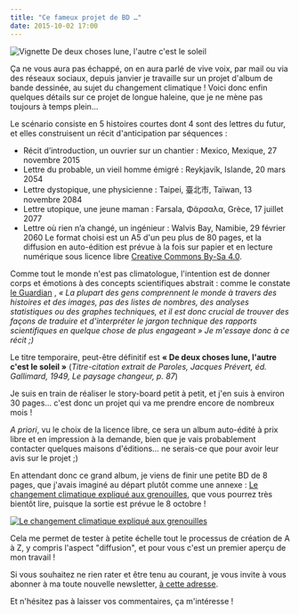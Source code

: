 ```yaml
---
title: "Ce fameux projet de BD …"
date: 2015-10-02 17:00
---
```


![Vignette De deux choses lune, l'autre c'est le soleil](/img/blog/vignette-de2choseslune.jpg)

Ça ne vous aura pas échappé, on en aura parlé de vive voix, par mail ou via des réseaux sociaux, depuis janvier je travaille sur un projet d'album de bande dessinée, au sujet du changement climatique !
Voici donc enfin quelques détails sur ce projet de longue haleine, que je ne mène pas toujours à temps plein...

Le scénario consiste en 5 histoires courtes dont 4 sont des lettres du futur, et elles construisent un récit d'anticipation par séquences :
- Récit d’introduction, un ouvrier sur un chantier : Mexico, Mexique, 27 novembre 2015
- Lettre du probable, un vieil homme émigré : Reykjavík, Islande, 20 mars 2054
- Lettre dystopique, une physicienne : Taipei, 臺北市, Taïwan, 13 novembre 2084
- Lettre utopique, une jeune maman : Farsala, Φάρσαλα, Grèce, 17 juillet 2077
- Lettre où rien n’a changé, un ingénieur : Walvis Bay, Namibie, 29 février 2060
Le format choisi est un A5 d'un peu plus de 80 pages, et la diffusion en auto-édition est prévue à la fois sur papier et en lecture numérique sous licence libre [Creative Commons By-Sa 4.0](https://creativecommons.org/licenses/by-sa/4.0/deed.fr).

Comme tout le monde n'est pas climatologue, l'intention est de donner corps et émotions à des concepts scientifiques abstrait : comme le constate [le Guardian](http://www.theguardian.com/sustainable-business/2015/jul/06/12-tools-for-communicating-climate-change-more-effectively) , *« La plupart des gens comprennent le monde à travers des histoires et des images, pas des listes de nombres, des analyses statistiques ou des graphes techniques, et il est donc crucial de trouver des façons de traduire et d'interpréter le jargon technique des rapports scientifiques en quelque chose de plus engageant »
Je m'essaye donc à ce récit ;)*

Le titre temporaire, peut-être définitif est **« De deux choses lune, l'autre c'est le soleil »** (*Titre-citation extrait de Paroles, Jacques Prévert, éd. Gallimard, 1949, Le paysage changeur, p. 87*)

Je suis en train de réaliser le story-board petit à petit, et j'en suis à environ 30 pages... c'est donc un projet qui va me prendre encore de nombreux mois !

*A priori*, vu le choix de la licence libre, ce sera un album auto-édité à prix libre et en impression à la demande, bien que je vais probablement contacter quelques maisons d'éditions... ne serais-ce que pour avoir leur avis sur le projet ;)

En attendant donc ce grand album, je viens de finir une petite BD de 8 pages, que j'avais imaginé au départ plutôt comme une annexe : [Le changement climatique expliqué aux grenouilles](https://gumroad.com/l/ClimatGrenouilles), que vous pourrez très bientôt lire, puisque la sortie est prévue le 8 octobre !

[![Le changement climatique expliqué aux grenouilles](/img/blog/le-changement-climatique-explique-aux-grenouilles.jpg)](https://gumroad.com/l/ClimatGrenouilles)

Cela me permet de tester à petite échelle tout le processus de création de A à Z, y compris l'aspect "diffusion", et pour vous c'est un premier aperçu de mon travail !

Si vous souhaitez ne rien rater et être tenu au courant, je vous invite à vous abonner à ma toute nouvelle newsletter, [à cette adresse](https://gumroad.com/nylnook/follow).

Et n'hésitez pas à laisser vos commentaires, ça m'intéresse !
